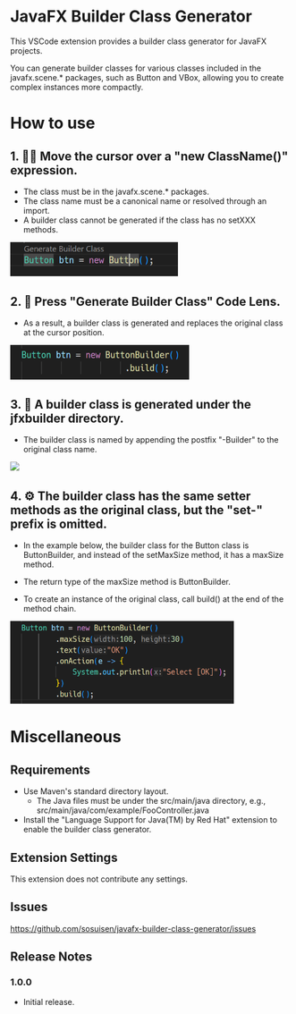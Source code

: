 # JavaFX Builder Class Generator

This VSCode extension provides a builder class generator for JavaFX projects.

You can generate builder classes for various classes included in the javafx.scene.* packages, such as Button and VBox,
allowing you to create complex instances more compactly.

# How to use

## 1. 🏃‍➡️ Move the cursor over a "new ClassName()" expression.
- The class must be in the javafx.scene.* packages.
- The class name must be a canonical name or resolved through an import.
- A builder class cannot be generated if the class has no setXXX methods.

<img src="images/builder_01.png" width="300">

## 2. 🔧 Press "Generate Builder Class" Code Lens.

- As a result, a builder class is generated and replaces the original class at the cursor position.

<img src="images/builder_02.png" width="320">

## 3. 🎁 A builder class is generated under the jfxbuilder directory.

- The builder class is named by appending the postfix "-Builder" to the original class name.

<img src="images/builder_03.png" width="300">

## 4. ⚙️ The builder class has the same setter methods as the original class, but the "set-" prefix is omitted.

- In the example below, the builder class for the Button class is ButtonBuilder, and instead of the setMaxSize method, it has a maxSize method. 

- The return type of the maxSize method is ButtonBuilder.

- To create an instance of the original class, call build() at the end of the method chain.

<img src="images/builder_04.png" width="400">   


# Miscellaneous

## Requirements

- Use Maven's standard directory layout.
  - The Java files must be under the src/main/java directory, e.g., src/main/java/com/example/FooController.java
- Install the "Language Support for Java(TM) by Red Hat" extension to enable the builder class generator.

## Extension Settings

This extension does not contribute any settings.

## Issues

https://github.com/sosuisen/javafx-builder-class-generator/issues

## Release Notes

### 1.0.0

- Initial release.
